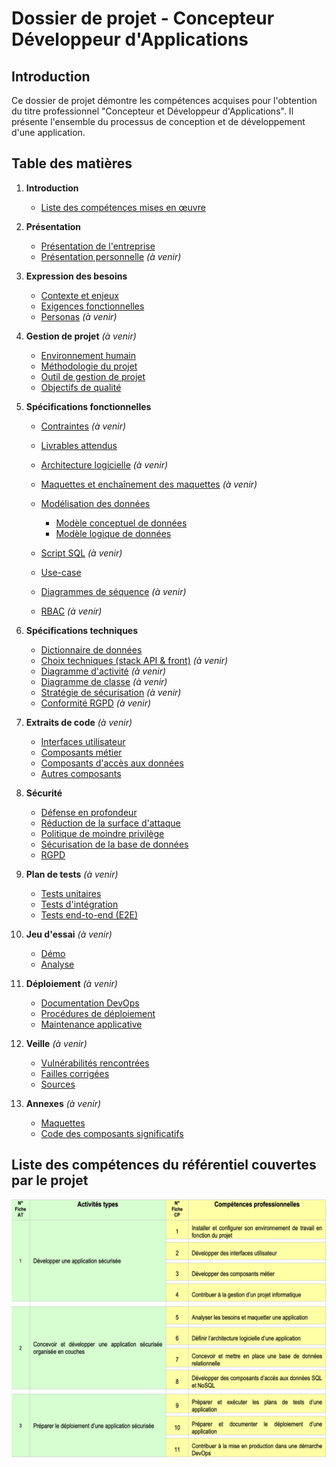# Dossier de projet - Concepteur Développeur d'Applications

## Introduction
Ce dossier de projet démontre les compétences acquises pour l'obtention du titre professionnel "Concepteur et Développeur d'Applications". Il présente l'ensemble du processus de conception et de développement d'une application.

## Table des matières

1. **Introduction**
   - [Liste des compétences mises en œuvre](/doc/1-introduction/referentiel-competences.png)

2. **Présentation**
   - [Présentation de l'entreprise](doc/2-presentation/entreprise.md)
   - [Présentation personnelle](doc/2-presentation/personnelle.md) *(à venir)*

3. **Expression des besoins**
   - [Contexte et enjeux](doc/3-expression-besoins/contexte-enjeux.md)
   - [Exigences fonctionnelles](doc/3-expression-besoins/exigences-fonctionnelles.md)
   - [Personas](doc/3-expression-besoins/personas.md) *(à venir)*

4. **Gestion de projet** *(à venir)*
   - [Environnement humain](doc/4-gestion-projet/environnement-humain.md) 
   - [Méthodologie du projet](doc/4-gestion-projet/methodologie.md)
   - [Outil de gestion de projet](doc/4-gestion-projet/outils.md)
   - [Objectifs de qualité](doc/4-gestion-projet/objectifs-qualite.md)

5. **Spécifications fonctionnelles**
   - [Contraintes](doc/5-specifications-fonctionnelles/contraintes.md) *(à venir)*
   - [Livrables attendus](doc/5-specifications-fonctionnelles/livrables.md)
   - [Architecture logicielle](doc/5-specifications-fonctionnelles/architecture.md) *(à venir)*
   - [Maquettes et enchaînement des maquettes](doc/5-specifications-fonctionnelles/maquettes/) *(à venir)*
   - [Modélisation des données](doc/5-specifications-fonctionnelles/modelisation/)
      - [Modèle conceptuel de données](/doc/5-specifications-fonctionnelles/modelisation/MCD.png)
      - [Modèle logique de données](/doc/5-specifications-fonctionnelles/modelisation/MLD.png)

   - [Script SQL](doc/5-specifications-fonctionnelles/modelisation/script.sql) *(à venir)*
   - [Use-case](doc/5-specifications-fonctionnelles/use-case.md)
   - [Diagrammes de séquence](doc/5-specifications-fonctionnelles/sequence.md) *(à venir)*
   - [RBAC](doc/5-specifications-fonctionnelles/rbac.md) *(à venir)*

6. **Spécifications techniques**
   - [Dictionnaire de données](doc/6-specifications-techniques/dictionnaire.md)
   - [Choix techniques (stack API & front)](doc/6-specifications-techniques/stack.md) *(à venir)*
   - [Diagramme d'activité](doc/6-specifications-techniques/diagrammes/activite.md) *(à venir)*
   - [Diagramme de classe](doc/6-specifications-techniques/diagrammes/classe.md) *(à venir)*
   - [Stratégie de sécurisation](doc/6-specifications-techniques/securisation.md) *(à venir)*
   - [Conformité RGPD](doc/6-specifications-techniques/rgpd.md) *(à venir)*

7. **Extraits de code** *(à venir)*
   - [Interfaces utilisateur](doc/7-extraits-code/ui/)
   - [Composants métier](doc/7-extraits-code/business/)
   - [Composants d'accès aux données](doc/7-extraits-code/data/)
   - [Autres composants](doc/7-extraits-code/autres/)

8. **Sécurité**
   - [Défense en profondeur](doc/8-securite/defense-profondeur.md)
   - [Réduction de la surface d'attaque](doc/8-securite/surface-attaque.md)
   - [Politique de moindre privilège](doc/8-securite/moindre-privilege.md)
   - [Sécurisation de la base de données](doc/8-securite/securisation-bdd.md)
   - [RGPD](doc/8-securite/rgpd.md)

9. **Plan de tests** *(à venir)*
   - [Tests unitaires](doc/9-plan-tests/tests-unitaires.md)
   - [Tests d'intégration](doc/9-plan-tests/tests-integration.md)
   - [Tests end-to-end (E2E)](doc/9-plan-tests/tests-e2e.md)

10. **Jeu d'essai** *(à venir)*
    - [Démo](doc/10-jeu-essai/demo.md)
    - [Analyse](doc/10-jeu-essai/analyse.md)

11. **Déploiement** *(à venir)*
    - [Documentation DevOps](doc/11-deploiement/devops.md)
    - [Procédures de déploiement](doc/11-deploiement/procedures.md)
    - [Maintenance applicative](doc/11-deploiement/maintenance.md)

12. **Veille** *(à venir)*
    - [Vulnérabilités rencontrées](doc/12-veille/vulnerabilites.md)
    - [Failles corrigées](doc/12-veille/failles.md)
    - [Sources](doc/12-veille/sources.md)

13. **Annexes** *(à venir)*
    - [Maquettes](doc/13-annexes/maquettes/)
    - [Code des composants significatifs](doc/13-annexes/code/)

## Liste des compétences du référentiel couvertes par le projet

![Liste des compétences mises en œuvre](/doc/1-introduction/referentiel-competences.png)